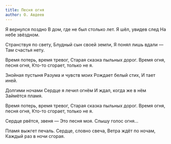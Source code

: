 ```yaml
---
title: Песня огня
author: О. Авдеев
---
```


Я вернулся поздно
В дом, где не был столько лет.
Я шёл, увидев след
На небе звёздном.

Странствуя по свету,
Блудный сын своей земли,
Я понял лишь вдали —
Там счастья нету.

Время потерь, время тревог,
Старая сказка пыльных дорог.
Время огня, песня огня,
Кто-то сгорает, только не я.

Знойная пустыня
Разума и чувств моих
Рождает белый стих,
И тает иней.

Долгими ночами
Сердце я лечил огнём
И ждал, когда же в нём
Займётся пламя.

Время потерь, время тревог,
Старая сказка пыльных дорог.
Время огня, песня огня,
Кто-то сгорает, только не я.

Сердце рвётся, звеня —
Это песня моя.
Слышу голос огня…

Пламя выжгет печаль.
Сердце, словно свеча,
Ветра ждёт по ночам,
Каждый раз в ночи сгорая.

